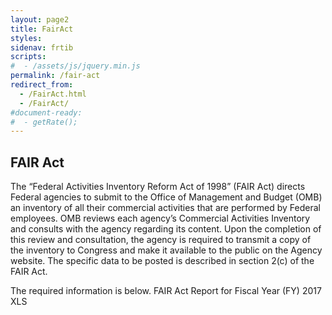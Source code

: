 ```yaml
---
layout: page2
title: FairAct
styles:
sidenav: frtib
scripts:
#  - /assets/js/jquery.min.js
permalink: /fair-act
redirect_from:
  - /FairAct.html
  - /FairAct/
#document-ready:
#  - getRate();
---
```


## FAIR Act
The “Federal Activities Inventory Reform Act of 1998” (FAIR Act) directs Federal agencies to submit to the Office of Management and Budget (OMB) an inventory of all their commercial activities that are performed by Federal employees. OMB reviews each agency’s Commercial Activities Inventory and consults with the agency regarding its content. Upon the completion of this review and consultation, the agency is required to transmit a copy of the inventory to Congress and make it available to the public on the Agency website. The specific data to be posted is described in section 2(c) of the FAIR Act.



The required information is below.
FAIR Act Report for Fiscal Year (FY) 2017 XLS

<!-- CONTENT END -->
